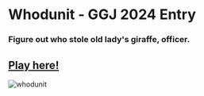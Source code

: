 # Whodunit - GGJ 2024 Entry

### Figure out who stole old lady's giraffe, officer.

## [Play here!](https://pavle-goloskokovic.github.io/whodunit/)

![whodunit](https://github.com/pavle-goloskokovic/whodunit/assets/7340300/3c4ad9bd-4796-4201-b911-408325461748)

